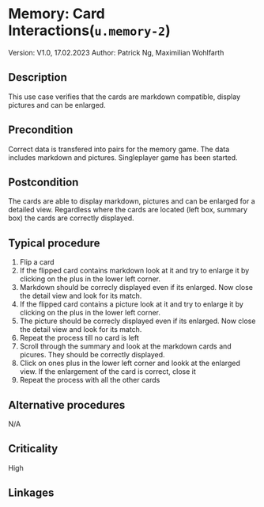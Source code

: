 # Memory: Card Interactions(`u.memory-2`)

Version: V1.0, 17.02.2023 
Author: Patrick Ng, Maximilian Wohlfarth

## Description

This use case verifies that the cards are markdown compatible, display pictures and can be enlarged.

## Precondition

Correct data is transfered into pairs for the memory game.
The data includes markdown and pictures.
Singleplayer game has been started.

## Postcondition

The cards are able to display markdown, pictures and can be enlarged for a detailed view.
Regardless where the cards are located (left box, summary box) the cards are correctly displayed.

## Typical procedure


1. Flip a card 
2. If the flipped card contains markdown look at it and try to enlarge it by clicking on the plus in the lower left corner.
3. Markdown should be correcly displayed even if its enlarged. Now close the detail view and look for its match.
4. If the flipped card contains a picture look at it and try to enlarge it by clicking on the plus in the lower left corner.
5. The picture should be correcly displayed even if its enlarged. Now close the detail view and look for its match.
6. Repeat the process till no card is left
7. Scroll through the summary and look at the markdown cards and picures. They should be correctly displayed.
8. Click on ones plus in the lower left corner and lookk at the enlarged view. If the enlargement of the card is correct, close it 
9. Repeat the process with all the other cards

## Alternative procedures

N/A

## Criticality

High

## Linkages
